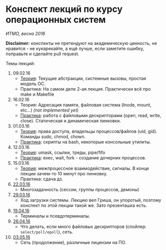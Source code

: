 # Конспект лекций по курсу операционных систем

*ИТМО, весна 2016*

**Disclaimer:** конспекты не претендуют на академическую ценность, не нравится - не кукарекайте, а ещё лучше, если заметите ошибку, поправьте и сделайте pull request.

Темы лекций:

1. 09.02.16
    * [Теория](lectures/lecture0.md): Текущие абстракции, системные вызовы, простая модель ОС.
    * Практика: На самом деле 2-ая лекция. Практически всё про make и Makefile
2. 16.02.16
    * Теория: Адресация памяти, файловая система (Inode, mount, etc...) *(not implemented yet)*
    * [Практика](practices/practice1/practice1.md): работа с файловыми дескрипторами (open, read, write, close). Статическая и динамическая линковки.
3. 01.03.16
    * [Теория](lectures/lecture2.md): права доступа, владельцы процессов/файлов (uid, gid). Команды sudo, chmod, chown.
    * [Практика](practices/practice2/practice2.md): скрипты на bash, некоторые консольные утилиты.
4. 12.03.16
    * [Теория](lectures/lecture3.md): umask, ссылки, треды, pipe/fifo
    * [Практика](practices/practice3/practice3.md): exec, wait, fork - создание дочерних процессов.
5. 15.03.16
    * [Теория](lectures/lecture4.md): межпроцессное взаимодействие, сигналы. В конце лекции зачем-то 10 минут про линковку.
    * Практика: сдача дз.
6. [22.03.16](lectures/lecture5.md)
    * Многозадачность (сессии, группы процессов, демоны)
7. [29.03.16](lectures/OS-Init.pdf)
    * Ход загрузки системы. Лекцию вел Гриша, он упоротый, поэтому конспект по этой лекции такой же. Зато презенташка есть.
8. [19.04.16](lectures/lecture7.md)
    * Терминалы и псевдотерминалы.
9. [26.04.16](lectures/lecture8.md)
    * Что делать, если много файловых дескрипторов (спойлер: `select/poll/epoll`), сеть.
10. [03.05.16](lectures/lecture9.md)
    * Сеть (продолжение), различные лицензии на ПО.
